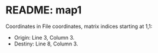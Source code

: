 # README: map1

Coordinates in File coordinates, matrix indices starting at 1,1:
- Origin: Line 3, Column 3.
- Destiny: Line 8, Column 3.
